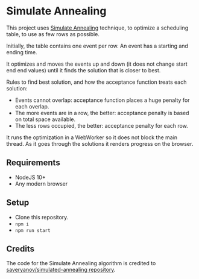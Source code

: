 # Simulate Annealing

This project uses [Simulate Annealing](https://en.wikipedia.org/wiki/Simulated_annealing) technique, to optimize a scheduling table, to use as few rows as possible.

Initially, the table contains one event per row. An event has a starting and ending time.

It optimizes and moves the events up and down (it does not change start end end values) until it finds the solution that is closer to best.

Rules to find best solution, and how the acceptance function treats each solution:

- Events cannot overlap: acceptance function places a huge penalty for each overlap.
- The more events are in a row, the better: acceptance penalty is based on total space available.
- The less rows occupied, the better: acceptance penalty for each row.

It runs the optimization in a WebWorker so it does not block the main thread. As it goes through the solutions it renders progress on the browser.

## Requirements

- NodeJS 10+
- Any modern browser

## Setup

- Clone this repository.
- `npm i`
- `npm run start`

## Credits

The code for the Simulate Annealing algorithm is credited to [saveryanov/simulated-annealing repository](https://github.com/saveryanov/simulated-annealing).
